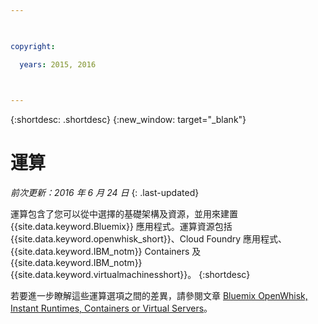 ```yaml
---

 

copyright:

  years: 2015, 2016

 

---
```


{:shortdesc: .shortdesc} 
{:new_window: target="_blank"}

# 運算
*前次更新：2016 年 6 月 24 日*
{: .last-updated}

運算包含了您可以從中選擇的基礎架構及資源，並用來建置 {{site.data.keyword.Bluemix}} 應用程式。運算資源包括 {{site.data.keyword.openwhisk_short}}、Cloud Foundry 應用程式、{{site.data.keyword.IBM_notm}} Containers 及 {{site.data.keyword.IBM_notm}} {{site.data.keyword.virtualmachinesshort}}。
{:shortdesc}

若要進一步瞭解這些運算選項之間的差異，請參閱文章 [Bluemix OpenWhisk, Instant Runtimes, Containers or Virtual Servers](https://developer.ibm.com/bluemix/2015/08/05/bluemix-instant-runtimes-containers-or-virtual-machines/)。

